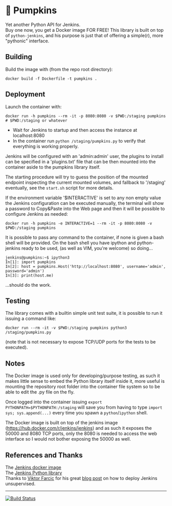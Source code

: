 # 🎃 Pumpkins
Yet another Python API for Jenkins.  
Buy one now, you get a Docker image FOR FREE!
This library is built on top of `python-jenkins`, and his purpose is just that of offering a simple(r), more "pythonic" interface.

## Building
Build the image with (from the repo root directory):

`docker build -f Dockerfile -t pumpkins .`

## Deployment
Launch the container with:

`docker run -h pumpkins --rm -it -p 8080:8080 -v $PWD:/staging pumpkins # $PWD:/staging or whatever`

- Wait for Jenkins to startup and then access the instance at localhost:8080
- In the container run `python /staging/pumpkins.py` to verify that everything is working properly.

Jenkins will be configured with an 'admin:admin' user, the plugins to install can be specified in a
'plugins.txt' file that can be then mounted into the container aside to the pumpkins library itself.

The starting procedure will try to guess the position of the mounted endpoint inspecting the current
mounted volumes, and fallback to '/staging' eventually, see the `start.sh` script for more details.

If the environment variable '$INTERACTIVE' is set to any non empty value the Jenkins configuration can be
executed manually, the terminal will show a password to Copy&Paste into the Web page and then it will be
possible to configure Jenkins as needed:

`docker run -h pumpkins -e INTERACTIVE=1 --rm -it -p 8080:8080 -v $PWD:/staging pumpkins`

It is possible to pass any command to the container, if none is given a bash shell will be provided.
On the bash shell you have ipython and python-jenkins ready to be used,
(as well as VIM, you're welcome) so doing...
```
jenkins@pumpkins:~$ ipython3
In[1]: import pumpkins
In[2]: host = pumpkins.Host('http://localhost:8080', username='admin', password='admin')
In[3]: print(host.me)
```
...should do the work.

## Testing
The library comes with a builtin simple unit test suite, it is possible to run it issuing a command like:

`docker run --rm -it -v $PWD:/staging pumpkins python3 /staging/pumpkins.py`

(note that is not necessary to expose TCP/UDP ports for the tests to be executed).

## Notes
The Docker image is used only for developing/purpose testing, as such it makes little sense to embed
the Python library itself inside it, more useful is mounting the repository root folder
into the container file system so to be able to edit the .py file on the fly.

Once logged into the container issuing `export PYTHONPATH=$PYTHONPATH:/staging` will save you from
having to type `import sys; sys.append(...)` every time you spawn a `python`/`ipython` shell.

The Docker image is built on top of the jenkins image (https://hub.docker.com/r/jenkins/jenkins) and as such
it exposes the 50000 and 8080 TCP ports, only the 8080 is needed to access the web interface so
I would not bother exposing the 50000 as well.

## References and Thanks
The [Jenkins docker image](https://hub.docker.com/r/jenkins/jenkins)  
The [Jenkins Python library](https://python-jenkins.readthedocs.io)  
Thanks to [Viktor Farcic](https://technologyconversations.com/author/technologyconversations) for his great [blog post](https://technologyconversations.com/2017/06/16/automating-jenkins-docker-setup) on how to deploy Jenkins unsupervised.

---
[![Build Status](https://travis-ci.org/lucacastoro/pumpkins.svg?branch=master)](https://travis-ci.org/lucacastoro/pumpkins)
